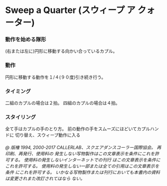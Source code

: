 
# Sweep a Quarter (スウィープ ア クォーター)

### 動作を始める隊形

(右または左に)円形に移動する向かい合っているカプル。

### 動作

円形に移動する動作を１/４(９０度)引き続き行う。

### タイミング

二組のカプルの場合は２拍。 四組のカプルの場合は４拍。

### スタイリング

全て手はカプルの手のとり方。 前の動作の手をスムーズにほどいてカプルハンドに
切り替え、スウィープ動作に入る

###### @ 版権 1994, 2000-2017 CALLERLAB、スクエアダンスコーラー国際協会。 再印刷、再発行、使用料の 発生しない写物製作はこの文章表示を条件にこれを許可する。 使用料の発生しないインターネットでの刊行 はこの文章表示を条件にこれを許可する。 使用料の発生しない一部または全ての引用はこの文章表示を条件 にこれを許可する。 いかなる写物製作または刊行においても本書内の資料は変更されまた改訂されてはなら ない。


